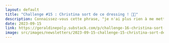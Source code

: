 ```yaml
---
layout: default
title: "Challenge #15 : Christina sort de ce dressing ! 👗👠"
description: Connaissez-vous cette phrase, "je n'ai plus rien à me mettre"?! 🤪
date: 2023-09-15
link: https://geraldinepoly.substack.com/p/challenge-16-christina-sort-de-ce
image: src/images/newsletters/2023-09-15-challenge-15-christina-sort-de-ce-dressing-.jpg
---
```

